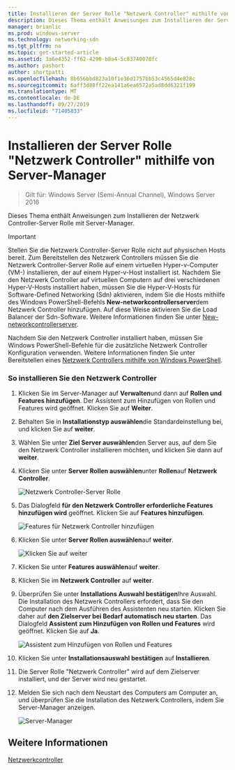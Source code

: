 ```yaml
---
title: Installieren der Server Rolle "Netzwerk Controller" mithilfe von Server-Manager
description: Dieses Thema enthält Anweisungen zum Installieren der Server Rolle "Netzwerk Controller" mithilfe von Server-Manager in Windows Server 2016.
manager: brianlic
ms.prod: windows-server
ms.technology: networking-sdn
ms.tgt_pltfrm: na
ms.topic: get-started-article
ms.assetid: 3a6e4352-ff62-4290-b8a4-5c83740070fc
ms.author: pashort
author: shortpatti
ms.openlocfilehash: 8b656bbd823a10f1e36d1757bb53c4565d4e828c
ms.sourcegitcommit: 6aff3d88ff22ea141a6ea6572a5ad8dd6321f199
ms.translationtype: MT
ms.contentlocale: de-DE
ms.lasthandoff: 09/27/2019
ms.locfileid: "71405833"
---
```

# <a name="install-the-network-controller-server-role-using-server-manager"></a>Installieren der Server Rolle "Netzwerk Controller" mithilfe von Server-Manager

>Gilt für: Windows Server (Semi-Annual Channel), Windows Server 2016

Dieses Thema enthält Anweisungen zum Installieren der Netzwerk Controller-Server Rolle mit Server-Manager.

>[!IMPORTANT]
>Stellen Sie die Netzwerk Controller-Server Rolle nicht auf physischen Hosts bereit. Zum Bereitstellen des Netzwerk Controllers müssen Sie die Netzwerk Controller-Server Rolle auf einem virtuellen Hyper-v-Computer \(VM-\) installieren, der auf einem Hyper-v-Host installiert ist. Nachdem Sie den Netzwerk Controller auf virtuellen Computern auf drei verschiedenen Hyper\-V-Hosts installiert haben, müssen Sie die Hyper\-V-Hosts für Software-Defined Networking \(Sdn\) aktivieren, indem Sie die Hosts mithilfe des Windows PowerShell-Befehls **New-networkcontrollerserver**dem Netzwerk Controller hinzufügen. Auf diese Weise aktivieren Sie die Load Balancer der Sdn-Software. Weitere Informationen finden Sie unter [New-networkcontrollerserver](https://technet.microsoft.com/itpro/powershell/windows/network-controller/new-networkcontrollerserver).
  
Nachdem Sie den Netzwerk Controller installiert haben, müssen Sie Windows PowerShell-Befehle für die zusätzliche Netzwerk Controller Konfiguration verwenden. Weitere Informationen finden Sie unter Bereitstellen eines [Netzwerk Controllers mithilfe von Windows PowerShell](../../deploy/Deploy-Network-Controller-using-Windows-PowerShell.md).  
  
### <a name="to-install-network-controller"></a>So installieren Sie den Netzwerk Controller  
  
1.  Klicken Sie im Server-Manager auf **Verwalten**und dann auf **Rollen und Features hinzufügen**. Der Assistent zum Hinzufügen von Rollen und Features wird geöffnet. Klicken Sie auf **Weiter**.  
  
2.  Behalten Sie in **Installationstyp auswählen**die Standardeinstellung bei, und klicken Sie auf **weiter**.  
  
3.  Wählen Sie unter **Ziel Server auswählen**den Server aus, auf dem Sie den Netzwerk Controller installieren möchten, und klicken Sie dann auf **weiter**.  
  
4.  Klicken Sie unter **Server Rollen auswählen**unter **Rollen**auf **Netzwerk Controller**.  
  
    ![Netzwerk Controller-Server Rolle](../../../media/Install-the-Network-Controller-server-role-using-Server-Manager/netc_install_07.jpg)  
  
5.  Das Dialogfeld **für den Netzwerk Controller erforderliche Features hinzufügen wird** geöffnet. Klicken Sie auf **Features hinzufügen**.  
  
    ![Features für Netzwerk Controller hinzufügen](../../../media/Install-the-Network-Controller-server-role-using-Server-Manager/netc_install_06.jpg)  
  
6.  Klicken Sie unter **Server Rollen auswählen**auf **weiter**.  
  
    ![Klicken Sie auf weiter](../../../media/Install-the-Network-Controller-server-role-using-Server-Manager/netc_install_07.jpg)  
  
7.  Klicken Sie unter **Features auswählen**auf **weiter**.  
  
8.  Klicken Sie im **Netzwerk Controller** auf **weiter**.  
  
9. Überprüfen Sie unter **Installations Auswahl bestätigen**Ihre Auswahl. Die Installation des Netzwerk Controllers erfordert, dass Sie den Computer nach dem Ausführen des Assistenten neu starten. Klicken Sie daher auf **den Zielserver bei Bedarf automatisch neu starten**. Das Dialogfeld **Assistent zum Hinzufügen von Rollen und Features** wird geöffnet. Klicken Sie auf **Ja**.  
  
    ![Assistent zum Hinzufügen von Rollen und Features](../../../media/Install-the-Network-Controller-server-role-using-Server-Manager/netc_install_11.jpg)  
  
10. Klicken Sie unter **Installationsauswahl bestätigen** auf **Installieren**.  
  
11. Die Server Rolle "Netzwerk Controller" wird auf dem Zielserver installiert, und der Server wird neu gestartet.  
  
12. Melden Sie sich nach dem Neustart des Computers am Computer an, und überprüfen Sie die Installation des Netzwerk Controllers, indem Sie Server-Manager anzeigen.  
  
    ![Server-Manager](../../../media/Install-the-Network-Controller-server-role-using-Server-Manager/nc_013.jpg)  
  
## <a name="see-also"></a>Weitere Informationen  
[Netzwerkcontroller](Network-Controller.md)  
  


